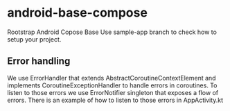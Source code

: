 # android-base-compose

Rootstrap Android Copose Base
Use sample-app branch to check how to setup your project.

## Error handling 
We use ErrorHandler that extends AbstractCoroutineContextElement and implements CoroutineExceptionHandler to handle errors in coroutines.
To listen to those errors we use ErrorNotifier singleton that exposes a flow of errors. There is an example of how to listen to those errors in AppActivity.kt
